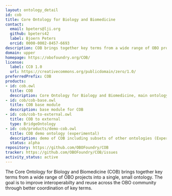 ```yaml
---
layout: ontology_detail
id: cob
title: Core Ontology for Biology and Biomedicine
contact:
  email: bpeters@lji.org
  github: bpeters42
  label: Bjoern Peters
  orcid: 0000-0002-8457-6693
description: COB brings together key terms from a wide range of OBO projects to improve interoperability.
domain: upper
homepage: https://obofoundry.org/COB/
license:
  label: CC0 1.0
  url: https://creativecommons.org/publicdomain/zero/1.0/
preferredPrefix: COB
products:
- id: cob.owl
  title: COB
  description: Core Ontology for Biology and Biomedicine, main ontology
- id: cob/cob-base.owl
  title: COB base module
  description: base module for COB
- id: cob/cob-to-external.owl
  title: COB to external
  type: BridgeOntology
- id: cob/products/demo-cob.owl
  title: COB demo ontology (experimental)
  description: demo of COB including subsets of other ontologies (Experimental, for demo purposes only)
  status: alpha
repository: https://github.com/OBOFoundry/COB
tracker: https://github.com/OBOFoundry/COB/issues
activity_status: active
---
```


The Core Ontology for Biology and Biomedicine (COB) brings together key terms from a wide range of OBO projects into a single, small ontology. The goal is to improve interoperabilty and reuse across the OBO community through better coordination of key terms.
